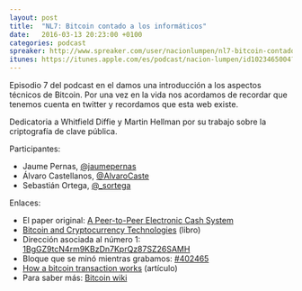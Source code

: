 ```yaml
---
layout: post
title:  "NL7: Bitcoin contado a los informáticos"
date:   2016-03-13 20:23:00 +0100
categories: podcast
spreaker: http://www.spreaker.com/user/nacionlumpen/nl7-bitcoin-contado-a-los-informa-ticos
itunes: https://itunes.apple.com/es/podcast/nacion-lumpen/id1023465004?l=en&mt=2
---
```


Episodio 7 del podcast en el damos una introducción a los aspectos técnicos de
Bitcoin. Por una vez en la vida nos acordamos de recordar que tenemos cuenta
en twitter y recordamos que esta web existe.

Dedicatoria a Whitfield Diffie y Martin Hellman por su trabajo sobre la
criptografía de clave pública.

Participantes:

 - Jaume Pernas, [@jaumepernas](https://twitter.com/jaumepernas)
 - Álvaro Castellanos, [@AlvaroCaste](https://twitter.com/AlvaroCaste)
 - Sebastián Ortega, [@_sortega](https://twitter.com/_sortega)

Enlaces:

 - El paper original: [A Peer-to-Peer Electronic Cash System](https://bitcoin.org/bitcoin.pdf)
 - [Bitcoin and Cryptocurrency Technologies][book] (libro)
 - Dirección asociada al número 1: [1BgGZ9tcN4rm9KBzDn7KprQz87SZ26SAMH](https://blockchain.info/address/1BgGZ9tcN4rm9KBzDn7KprQz87SZ26SAMH)
 - Bloque que se minó mientras grabamos: [#402465](https://blockchain.info/block/00000000000000000283ca8297d5add5a8a1a02b84930dd9ff642a86446b4d59)
 - [How a bitcoin transaction works][tx] (artículo)
 - Para saber más: [Bitcoin wiki][wiki]

[book]: https://d28rh4a8wq0iu5.cloudfront.net/bitcointech/readings/princeton_bitcoin_book.pdf
[tx]: https://www.cryptocoinsnews.com/bitcoin-transaction-really-works/
[wiki]: https://en.bitcoin.it/wiki
